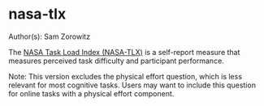 # nasa-tlx

Author(s): Sam Zorowitz

The [NASA Task Load Index (NASA-TLX)](https://en.wikipedia.org/wiki/NASA-TLX) is a self-report measure that measures perceived task difficulty and participant performance.

Note: This version excludes the physical effort question, which is less relevant for most cognitive tasks. Users may want to include this question for online tasks with a physical effort component.

